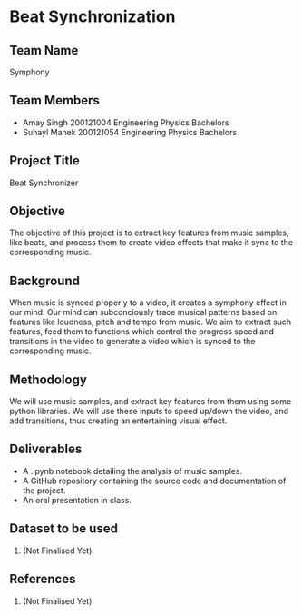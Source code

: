 # Beat Synchronization

## Team Name
Symphony

## Team Members
* Amay Singh 200121004 Engineering Physics Bachelors
* Suhayl Mahek 200121054 Engineering Physics Bachelors

## Project Title
Beat Synchronizer

## Objective
The objective of this project is to extract key features from music samples, like beats, and process them to create video effects that make it sync to the corresponding music.

## Background
When music is synced properly to a video, it creates a symphony effect in our mind. Our mind can subconciously trace musical patterns based on features like loudness, pitch and tempo from music. We aim to extract such features, feed them to functions which control the progress speed and transitions in the video to generate a video which is synced to the corresponding music.

## Methodology
We will use music samples, and extract key features from them using some python libraries. We will use these inputs to speed up/down the video, and add transitions, thus creating an entertaining visual effect.

## Deliverables
* A .ipynb notebook detailing the analysis of music samples.
* A GitHub repository containing the source code and documentation of the project.
* An oral presentation in class.

## Dataset to be used
1. (Not Finalised Yet)

## References
1. (Not Finalised Yet)